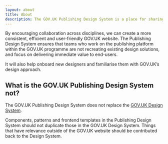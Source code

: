 ```yaml
---
layout: about
title: About
description: The GOV.UK Publishing Design System is a place for sharing frontend templates, components and patterns on the GOV.UK website and publishing tools. 
---
```

By encouraging collaboration across disciplines, we can create a more consistent, efficient and user-friendly GOV.UK website. The Publishing Design System ensures that teams who work on the publishing platform within the GOV.UK programme are not recreating existing design solutions, and focus on delivering immediate value to end-users.

It will also help onboard new designers and familiarise them with GOV.UK’s design approach.

## What is the GOV.UK Publishing Design System not?
The GOV.UK Publishing Design System does not replace the [GOV.UK Design System](https://design-system.service.gov.uk/).

Components, patterns and frontend templates in the Publishing Design System should not duplicate those in the GOV.UK Design System. Things that have relevance outside of the GOV.UK website should be contributed back to the Design System.